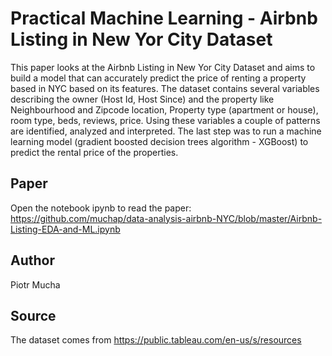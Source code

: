 # Practical Machine Learning - Airbnb Listing in New Yor City Dataset

This paper looks at the Airbnb Listing in New Yor City Dataset and aims to build a model that can accurately predict the price of renting a property based in NYC based on its features. The dataset contains several variables describing the owner (Host Id, Host Since) and the property like Neighbourhood and Zipcode location, Property type (apartment or house), room type, beds, reviews, price. Using these variables a couple of patterns are identified, analyzed and interpreted. The last step was to run a machine learning model (gradient boosted decision trees algorithm - XGBoost) to predict the rental price of the properties.

## Paper
Open the notebook ipynb to read the paper: <br>
https://github.com/muchap/data-analysis-airbnb-NYC/blob/master/Airbnb-Listing-EDA-and-ML.ipynb

## Author
Piotr Mucha

## Source
The dataset comes from https://public.tableau.com/en-us/s/resources

